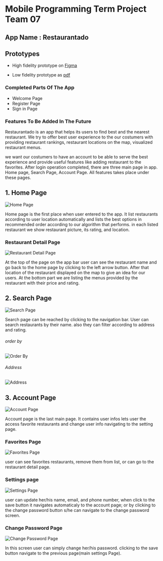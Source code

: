 # Mobile Programming Term Project Team 07

## App Name : Restaurantado

## Prototypes
- High fidelity prototype on [Figma](https://www.figma.com/proto/Qxyzqse52erLq5anU6R6BD/Restaurantado-AppDesign?node-id=40%3A705&scaling=scale-down&page-id=0%3A1&starting-point-node-id=40%3A705 "high fidelity Prototype")

- Low fidelity prototype as [pdf](https://github.com/akdenizcse/cse234-2022-term-project-team07/blob/main/mobile%20notes.pdf "low fidelity Prototype") 

### Completed Parts Of The App
- Welcome Page
- Register Page
- Sign in Page  

### Features To Be Added In The Future

Restaurantado is an app that helps its users to find best and the nearest restaurant. We try to offer best user experience to the our costumers with providing restaurant rankings, restaurant locations on the map, visualized restaurant menus. 

we want our costumers to have an account to be able to serve the best experience and provide useful features like adding restaurant to the favorites. After login operation completed, there are three main page in app. Home page, Search Page, Account Page. All features takes place under these pages.

## 1. Home Page
![Home Page](/readmeAssets/Home%20Page.png "Home Page")  
  
Home page is the first place when user entered to the app. It list restaurants according to user location automatically and lists the best options in recommended order according to our algorithm that performs. in each listed restaurant we show restaurant picture, its rating, and location. 

### Restaurant Detail Page  
![Restaurant Detail Page](/readmeAssets/restaurantDetail.png "Restaurant Detail Page")

At the top of the page on the app bar user can see the restaurant name and go back to the home page by clicking to the left arrow button. After that location of the restaurant displayed on the map to give an idea for our users. At the bottom part we are listing the menus provided by the restaurant with their price and rating.

## 2. Search Page
![Search Page](/readmeAssets/searchPage.png "Search Page")

Search page can be reached by clicking to the navigation bar. User can search restaurants by their name. also they can filter according to address and rating. 

###### order by  

![Order By](/readmeAssets/orderBy.png "Order By")

###### Address
![Address ](/readmeAssets/Address.png "Address ")

## 3. Account Page
![Account Page](/readmeAssets/Account%20Page.png "Account Page")

Account page is the last main page. It contains user infos 
lets user the access favorite restaurants and change user info navigating to the setting page.

### Favorites Page 
![Favorites Page](/readmeAssets/Favorites%20Page.png "Favorites Page")

user can see favorites restaurants, remove them from list, or can go to the restaurant detail page. 

### Settings page
![Settings Page](/readmeAssets/Account%20Settings.png "Settings Page")

user can update her/his name, email, and phone number, when click to the save button it navigates automaticaly to the account page;  or by clicking to the change password button s/he can navigate to the change password screen. 

### Change Password Page 
![Change Password Page](/readmeAssets/change%20Password.png "Change Password Page")

In this screen user can simply change her/his password.
clicking to the save button navigate to the previous page(main settings Page).



